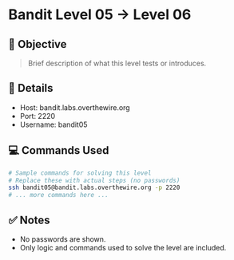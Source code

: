 # Bandit Level 05 → Level 06

## 🧠 Objective
> Brief description of what this level tests or introduces.

## 📁 Details
- Host: bandit.labs.overthewire.org
- Port: 2220
- Username: bandit05

## 💻 Commands Used
```bash
# Sample commands for solving this level
# Replace these with actual steps (no passwords)
ssh bandit05@bandit.labs.overthewire.org -p 2220
# ... more commands here ...
```

## ✅ Notes
- No passwords are shown.
- Only logic and commands used to solve the level are included.
